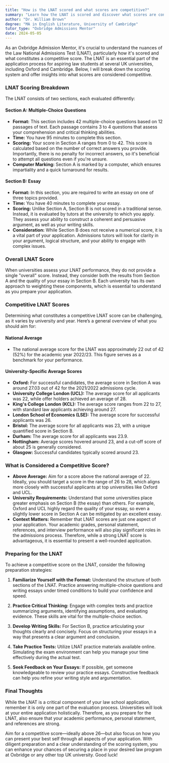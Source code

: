 ```yaml
---
title: "How is the LNAT scored and what scores are competitive?"
summary: "Learn how the LNAT is scored and discover what scores are considered competitive for law school applications in the UK, including Oxbridge."
author: "Dr. William Brown"
degree: "MA in English Literature, University of Cambridge"
tutor_type: "Oxbridge Admissions Mentor"
date: 2024-05-05
---
```


As an Oxbridge Admission Mentor, it's crucial to understand the nuances of the Law National Admissions Test (LNAT), particularly how it's scored and what constitutes a competitive score. The LNAT is an essential part of the application process for aspiring law students at several UK universities, including Oxford and Cambridge. Below, I will break down the scoring system and offer insights into what scores are considered competitive.

### LNAT Scoring Breakdown

The LNAT consists of two sections, each evaluated differently:

#### Section A: Multiple-Choice Questions

- **Format:** This section includes 42 multiple-choice questions based on 12 passages of text. Each passage contains 3 to 4 questions that assess your comprehension and critical thinking abilities.
- **Time:** You have 95 minutes to complete this section.
- **Scoring:** Your score in Section A ranges from 0 to 42. This score is calculated based on the number of correct answers you provide. Importantly, there is no penalty for incorrect answers, so it's beneficial to attempt all questions even if you're unsure.
- **Computer Marking:** Section A is marked by a computer, which ensures impartiality and a quick turnaround for results.

#### Section B: Essay

- **Format:** In this section, you are required to write an essay on one of three topics provided.
- **Time:** You have 40 minutes to complete your essay.
- **Scoring:** Unlike Section A, Section B is not scored in a traditional sense. Instead, it is evaluated by tutors at the university to which you apply. They assess your ability to construct a coherent and persuasive argument, as well as your writing skills.
- **Consideration:** While Section B does not receive a numerical score, it is a vital part of your application. Admissions tutors will look for clarity in your argument, logical structure, and your ability to engage with complex issues.

### Overall LNAT Score

When universities assess your LNAT performance, they do not provide a single "overall" score. Instead, they consider both the results from Section A and the quality of your essay in Section B. Each university has its own approach to weighting these components, which is essential to understand as you prepare your application.

### Competitive LNAT Scores

Determining what constitutes a competitive LNAT score can be challenging, as it varies by university and year. Here’s a general overview of what you should aim for:

#### National Average

- The national average score for the LNAT was approximately 22 out of 42 (52%) for the academic year 2022/23. This figure serves as a benchmark for your performance.

#### University-Specific Average Scores

- **Oxford:** For successful candidates, the average score in Section A was around 27.03 out of 42 for the 2021/2022 admissions cycle.
- **University College London (UCL):** The average score for all applicants was 22, while offer holders achieved an average of 28.
- **King's College London (KCL):** The average score ranges from 22 to 27, with standard law applicants achieving around 27.
- **London School of Economics (LSE):** The average score for successful applicants was 26.
- **Bristol:** The average score for all applicants was 23, with a unique quantified score in Section B.
- **Durham:** The average score for all applicants was 23.9.
- **Nottingham:** Average scores hovered around 23, and a cut-off score of about 25 is generally considered.
- **Glasgow:** Successful candidates typically scored around 23.

### What is Considered a Competitive Score?

- **Above Average:** Aim for a score above the national average of 22. Ideally, you should target a score in the range of 26 to 28, which aligns more closely with successful applicants at top universities like Oxford and UCL.
- **University Requirements:** Understand that some universities place greater emphasis on Section B (the essay) than others. For example, Oxford and UCL highly regard the quality of your essay, so even a slightly lower score in Section A can be mitigated by an excellent essay.
- **Context Matters:** Remember that LNAT scores are just one aspect of your application. Your academic grades, personal statement, references, and interview performance will also play significant roles in the admissions process. Therefore, while a strong LNAT score is advantageous, it is essential to present a well-rounded application.

### Preparing for the LNAT

To achieve a competitive score on the LNAT, consider the following preparation strategies:

1. **Familiarize Yourself with the Format:** Understand the structure of both sections of the LNAT. Practice answering multiple-choice questions and writing essays under timed conditions to build your confidence and speed.

2. **Practice Critical Thinking:** Engage with complex texts and practice summarizing arguments, identifying assumptions, and evaluating evidence. These skills are vital for the multiple-choice section.

3. **Develop Writing Skills:** For Section B, practice articulating your thoughts clearly and concisely. Focus on structuring your essays in a way that presents a clear argument and conclusion.

4. **Take Practice Tests:** Utilize LNAT practice materials available online. Simulating the exam environment can help you manage your time effectively during the actual test.

5. **Seek Feedback on Your Essays:** If possible, get someone knowledgeable to review your practice essays. Constructive feedback can help you refine your writing style and argumentation.

### Final Thoughts

While the LNAT is a critical component of your law school application, remember it is only one part of the evaluation process. Universities will look at your entire application holistically. Therefore, as you prepare for the LNAT, also ensure that your academic performance, personal statement, and references are strong.

Aim for a competitive score—ideally above 26—but also focus on how you can present your best self through all aspects of your application. With diligent preparation and a clear understanding of the scoring system, you can enhance your chances of securing a place in your desired law program at Oxbridge or any other top UK university. Good luck!
    